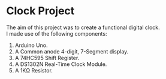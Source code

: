 # Clock Project

The aim of this project was to create a functional digital clock.\
I made use of the following components:  

1. Arduino Uno.
2. A Common anode 4-digit, 7-Segment display.
3. A 74HC595 Shift Register.
4. A DS1302N Real-Time Clock Module.
5. A 1KΩ Resistor.
